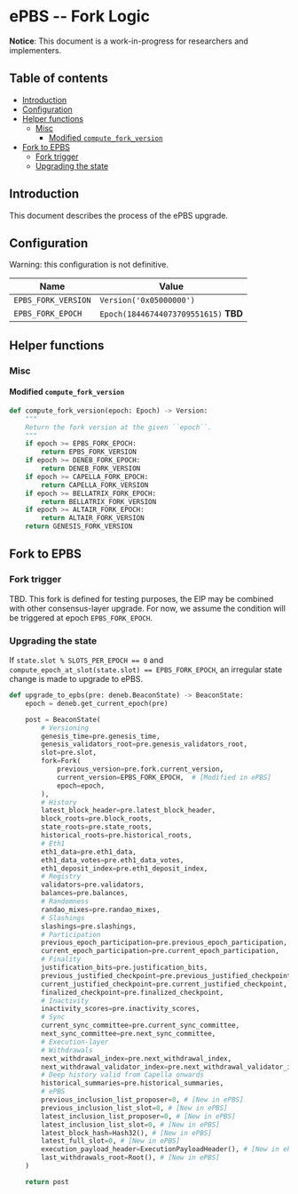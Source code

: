 # ePBS -- Fork Logic

**Notice**: This document is a work-in-progress for researchers and implementers.

## Table of contents

<!-- START doctoc generated TOC please keep comment here to allow auto update -->
<!-- DON'T EDIT THIS SECTION, INSTEAD RE-RUN doctoc TO UPDATE -->

- [Introduction](#introduction)
- [Configuration](#configuration)
- [Helper functions](#helper-functions)
  - [Misc](#misc)
    - [Modified `compute_fork_version`](#modified-compute_fork_version)
- [Fork to EPBS](#fork-to-epbs)
  - [Fork trigger](#fork-trigger)
  - [Upgrading the state](#upgrading-the-state)

<!-- END doctoc generated TOC please keep comment here to allow auto update -->

## Introduction

This document describes the process of the ePBS upgrade.

## Configuration

Warning: this configuration is not definitive.

| Name                | Value |
|---------------------| - |
| `EPBS_FORK_VERSION` | `Version('0x05000000')` |
| `EPBS_FORK_EPOCH`   | `Epoch(18446744073709551615)` **TBD** |

## Helper functions

### Misc

#### Modified `compute_fork_version`

```python
def compute_fork_version(epoch: Epoch) -> Version:
    """
    Return the fork version at the given ``epoch``.
    """
    if epoch >= EPBS_FORK_EPOCH:
        return EPBS_FORK_VERSION
    if epoch >= DENEB_FORK_EPOCH:
        return DENEB_FORK_VERSION
    if epoch >= CAPELLA_FORK_EPOCH:
        return CAPELLA_FORK_VERSION
    if epoch >= BELLATRIX_FORK_EPOCH:
        return BELLATRIX_FORK_VERSION
    if epoch >= ALTAIR_FORK_EPOCH:
        return ALTAIR_FORK_VERSION
    return GENESIS_FORK_VERSION
```

## Fork to EPBS

### Fork trigger

TBD. This fork is defined for testing purposes, the EIP may be combined with other 
consensus-layer upgrade.
For now, we assume the condition will be triggered at epoch `EPBS_FORK_EPOCH`.

### Upgrading the state

If `state.slot % SLOTS_PER_EPOCH == 0` and `compute_epoch_at_slot(state.slot) == EPBS_FORK_EPOCH`,
an irregular state change is made to upgrade to ePBS.

```python
def upgrade_to_epbs(pre: deneb.BeaconState) -> BeaconState:
    epoch = deneb.get_current_epoch(pre)

    post = BeaconState(
        # Versioning
        genesis_time=pre.genesis_time,
        genesis_validators_root=pre.genesis_validators_root,
        slot=pre.slot,
        fork=Fork(
            previous_version=pre.fork.current_version,
            current_version=EPBS_FORK_EPOCH,  # [Modified in ePBS]
            epoch=epoch,
        ),
        # History
        latest_block_header=pre.latest_block_header,
        block_roots=pre.block_roots,
        state_roots=pre.state_roots,
        historical_roots=pre.historical_roots,
        # Eth1
        eth1_data=pre.eth1_data,
        eth1_data_votes=pre.eth1_data_votes,
        eth1_deposit_index=pre.eth1_deposit_index,
        # Registry
        validators=pre.validators,
        balances=pre.balances,
        # Randomness
        randao_mixes=pre.randao_mixes,
        # Slashings
        slashings=pre.slashings,
        # Participation
        previous_epoch_participation=pre.previous_epoch_participation,
        current_epoch_participation=pre.current_epoch_participation,
        # Finality
        justification_bits=pre.justification_bits,
        previous_justified_checkpoint=pre.previous_justified_checkpoint,
        current_justified_checkpoint=pre.current_justified_checkpoint,
        finalized_checkpoint=pre.finalized_checkpoint,
        # Inactivity
        inactivity_scores=pre.inactivity_scores,
        # Sync
        current_sync_committee=pre.current_sync_committee,
        next_sync_committee=pre.next_sync_committee,
        # Execution-layer
        # Withdrawals
        next_withdrawal_index=pre.next_withdrawal_index,
        next_withdrawal_validator_index=pre.next_withdrawal_validator_index,
        # Deep history valid from Capella onwards
        historical_summaries=pre.historical_summaries,
        # ePBS
        previous_inclusion_list_proposer=0, # [New in ePBS]
        previous_inclusion_list_slot=0, # [New in ePBS]
	    latest_inclusion_list_proposer=0, # [New in ePBS]
	    latest_inclusion_list_slot=0, # [New in ePBS]
	    latest_block_hash=Hash32(), # [New in ePBS]
        latest_full_slot=0, # [New in ePBS]
        execution_payload_header=ExecutionPayloadHeader(), # [New in ePBS]
        last_withdrawals_root=Root(), # [New in ePBS]
    )

    return post
```
